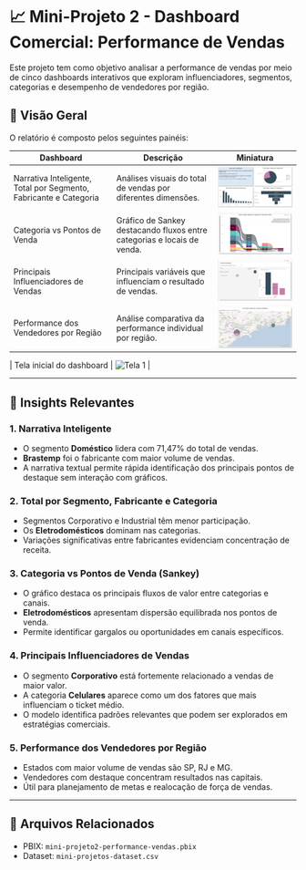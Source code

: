 # 📈 Mini-Projeto 2 - Dashboard Comercial: Performance de Vendas

Este projeto tem como objetivo analisar a performance de vendas por meio de cinco dashboards interativos que exploram influenciadores, segmentos, categorias e desempenho de vendedores por região.

## 🔎 Visão Geral

O relatório é composto pelos seguintes painéis:

| Dashboard | Descrição | Miniatura |
|----------|-----------|-----------|
| Narrativa Inteligente, Total por Segmento, Fabricante e Categoria | Análises visuais do total de vendas por diferentes dimensões. | ![Segmentos](../imagens/thumb_miniprojeto2_segmentos.png) |
| Categoria vs Pontos de Venda | Gráfico de Sankey destacando fluxos entre categorias e locais de venda. | ![Sankey](../imagens/thumb_miniprojeto2_sankey.png) |
| Principais Influenciadores de Vendas | Principais variáveis que influenciam o resultado de vendas. | ![Influenciadores](../imagens/thumb_miniprojeto2_influenciadores.png) |
| Performance dos Vendedores por Região | Análise comparativa da performance individual por região. | ![Regiões](../imagens/thumb_miniprojeto2_vendedores.png) |

| Tela inicial do dashboard                  | ![Tela 1](../imagens/performance-01-thumb.png) |

---

## 🧠 Insights Relevantes

### 1. Narrativa Inteligente
- O segmento **Doméstico** lidera com 71,47% do total de vendas.
- **Brastemp** foi o fabricante com maior volume de vendas.
- A narrativa textual permite rápida identificação dos principais pontos de destaque sem interação com gráficos.

### 2. Total por Segmento, Fabricante e Categoria
- Segmentos Corporativo e Industrial têm menor participação.
- Os **Eletrodomésticos** dominam nas categorias.
- Variações significativas entre fabricantes evidenciam concentração de receita.

### 3. Categoria vs Pontos de Venda (Sankey)
- O gráfico destaca os principais fluxos de valor entre categorias e canais.
- **Eletrodomésticos** apresentam dispersão equilibrada nos pontos de venda.
- Permite identificar gargalos ou oportunidades em canais específicos.

### 4. Principais Influenciadores de Vendas
- O segmento **Corporativo** está fortemente relacionado a vendas de maior valor.
- A categoria **Celulares** aparece como um dos fatores que mais influenciam o ticket médio.
- O modelo identifica padrões relevantes que podem ser explorados em estratégias comerciais.

### 5. Performance dos Vendedores por Região
- Estados com maior volume de vendas são SP, RJ e MG.
- Vendedores com destaque concentram resultados nas capitais.
- Útil para planejamento de metas e realocação de força de vendas.

---

## 📂 Arquivos Relacionados

- PBIX: `mini-projeto2-performance-vendas.pbix`
- Dataset: `mini-projetos-dataset.csv`

